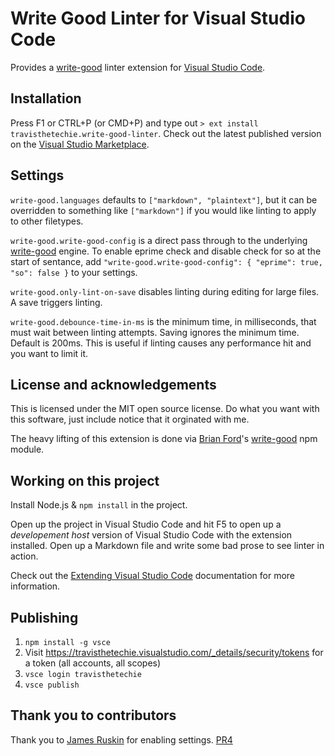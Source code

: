 # Write Good Linter for Visual Studio Code

Provides a [write-good](https://github.com/btford/write-good) linter extension for [Visual Studio Code](https://code.visualstudio.com/).

## Installation

Press F1 or CTRL+P (or CMD+P) and type out `> ext install travisthetechie.write-good-linter`. Check out the latest published version on the [Visual Studio Marketplace](https://marketplace.visualstudio.com/items?itemName=travisthetechie.write-good-linter).

## Settings

`write-good.languages` defaults to `["markdown", "plaintext"]`, but it can be overridden to something like `["markdown"]` if you would like linting to apply to other filetypes.

`write-good.write-good-config` is a direct pass through to the underlying [write-good](https://github.com/btford/write-good) engine. To enable eprime check and disable check for so at the start of sentance, add `"write-good.write-good-config": { "eprime": true, "so": false }` to your settings.

`write-good.only-lint-on-save` disables linting during editing for large files. A save triggers linting. 

`write-good.debounce-time-in-ms` is the minimum time, in milliseconds, that must wait between linting attempts. Saving ignores the minimum time. Default is 200ms. This is useful if linting causes any performance hit and you want to limit it. 

## License and acknowledgements

This is licensed under the MIT open source license. Do what you want with this software, just include notice that it orginated with me.

The heavy lifting of this extension is done via [Brian Ford](https://twitter.com/briantford)'s [write-good](https://www.npmjs.com/package/write-good) npm module. 

## Working on this project

Install Node.js & `npm install` in the project.

Open up the project in Visual Studio Code and hit F5 to open up a *developement host* version of Visual Studio Code with the extension installed. Open up a Markdown file and write some bad prose to see linter in action.

Check out the [Extending Visual Studio Code](https://code.visualstudio.com/Docs/extensions/overview) documentation for more information.

## Publishing

1. `npm install -g vsce`
1. Visit https://travisthetechie.visualstudio.com/_details/security/tokens for a token (all accounts, all scopes)
1. `vsce login travisthetechie`
1. `vsce publish`

## Thank you to contributors

Thank you to [James Ruskin](https://github.com/JPRuskin) for enabling settings. [PR4](https://github.com/TravisTheTechie/vscode-write-good/pull/4)
